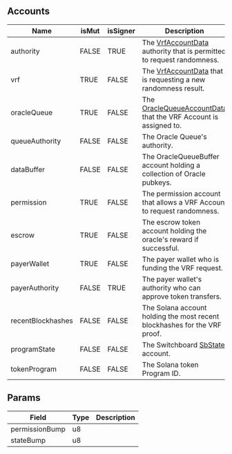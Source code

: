 

## Accounts
|Name|isMut|isSigner|Description|
|--|--|--|--|
| authority | FALSE | TRUE | The [VrfAccountData](/idl/accounts/VrfAccountData) authority that is permitted to request randomness. | 
| vrf | TRUE | FALSE | The [VrfAccountData](/idl/accounts/VrfAccountData) that is requesting a new randomness result. | 
| oracleQueue | TRUE | FALSE | The [OracleQueueAccountData](/idl/accounts/OracleQueueAccountData) that the VRF Account is assigned to. | 
| queueAuthority | FALSE | FALSE | The Oracle Queue's authority. | 
| dataBuffer | FALSE | FALSE | The OracleQueueBuffer account holding a collection of Oracle pubkeys. | 
| permission | TRUE | FALSE | The permission account that allows a VRF Account to request randomness. | 
| escrow | TRUE | FALSE | The escrow token account holding the oracle's reward if successful. | 
| payerWallet | TRUE | FALSE | The payer wallet who is funding the VRF request. | 
| payerAuthority | FALSE | TRUE | The payer wallet's authority who can approve token transfers. | 
| recentBlockhashes | FALSE | FALSE | The Solana account holding the most recent blockhashes for the VRF proof. | 
| programState | FALSE | FALSE | The Switchboard [SbState](/idl/accounts/SbState) account. | 
| tokenProgram | FALSE | FALSE | The Solana token Program ID. | 
## Params
|Field|Type|Description|
|--|--|--|
| permissionBump |  u8 |  |
| stateBump |  u8 |  |

